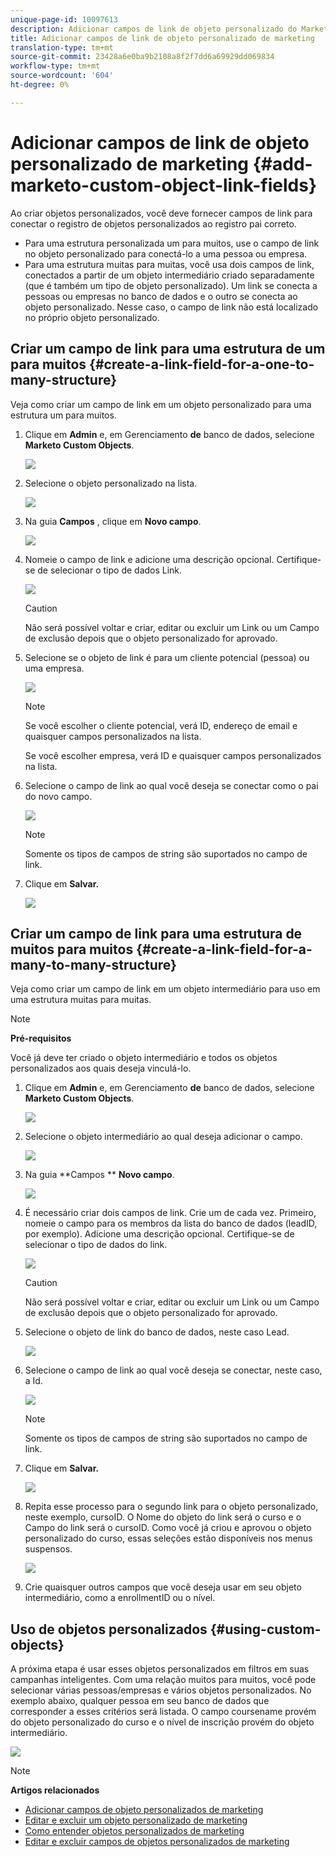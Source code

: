 ```yaml
---
unique-page-id: 10097613
description: Adicionar campos de link de objeto personalizado do Marketo - Documentos do Marketo - Documentação do produto
title: Adicionar campos de link de objeto personalizado de marketing
translation-type: tm+mt
source-git-commit: 23428a6e0ba9b2108a8f2f7dd6a69929dd069834
workflow-type: tm+mt
source-wordcount: '604'
ht-degree: 0%

---
```



# Adicionar campos de link de objeto personalizado de marketing {#add-marketo-custom-object-link-fields}

Ao criar objetos personalizados, você deve fornecer campos de link para conectar o registro de objetos personalizados ao registro pai correto.

* Para uma estrutura personalizada um para muitos, use o campo de link no objeto personalizado para conectá-lo a uma pessoa ou empresa.
* Para uma estrutura muitas para muitas, você usa dois campos de link, conectados a partir de um objeto intermediário criado separadamente (que é também um tipo de objeto personalizado). Um link se conecta a pessoas ou empresas no banco de dados e o outro se conecta ao objeto personalizado. Nesse caso, o campo de link não está localizado no próprio objeto personalizado.

## Criar um campo de link para uma estrutura de um para muitos {#create-a-link-field-for-a-one-to-many-structure}

Veja como criar um campo de link em um objeto personalizado para uma estrutura um para muitos.

1. Clique em **Admin** e, em Gerenciamento **de** banco de dados, selecione **Marketo Custom Objects**.

   ![](assets/image2016-1-18-13-3a25-3a11.png)

1. Selecione o objeto personalizado na lista.

   ![](assets/image2016-1-14-15-3a6-3a2.png)

1. Na guia **Campos** , clique em **Novo campo**.

   ![](assets/image2015-9-17-14-3a9-3a19.png)

1. Nomeie o campo de link e adicione uma descrição opcional. Certifique-se de selecionar o tipo de dados Link.

   ![](assets/image2015-10-5-13-3a24-3a57.png)

   >[!CAUTION]
   >
   >Não será possível voltar e criar, editar ou excluir um Link ou um Campo de exclusão depois que o objeto personalizado for aprovado.

1. Selecione se o objeto de link é para um cliente potencial (pessoa) ou uma empresa.

   ![](assets/image2015-10-5-13-3a28-3a1.png)

   >[!NOTE]
   >
   >Se você escolher o cliente potencial, verá ID, endereço de email e quaisquer campos personalizados na lista.
   >
   >
   >Se você escolher empresa, verá ID e quaisquer campos personalizados na lista.

1. Selecione o campo de link ao qual você deseja se conectar como o pai do novo campo.

   ![](assets/image2015-10-5-13-3a30-3a6.png)

   >[!NOTE]
   >
   >Somente os tipos de campos de string são suportados no campo de link.

1. Clique em **Salvar.**

   ![](assets/image2015-10-5-13-3a34-3a0.png)

## Criar um campo de link para uma estrutura de muitos para muitos {#create-a-link-field-for-a-many-to-many-structure}

Veja como criar um campo de link em um objeto intermediário para uso em uma estrutura muitas para muitas.

>[!NOTE]
>
>**Pré-requisitos**
>
>Você já deve ter criado o objeto intermediário e todos os objetos personalizados aos quais deseja vinculá-lo.

1. Clique em **Admin** e, em Gerenciamento **de** banco de dados, selecione **Marketo Custom Objects**.

   ![](assets/image2016-1-18-9-3a8-3a14.png)

1. Selecione o objeto intermediário ao qual deseja adicionar o campo.

   ![](assets/image2016-1-18-9-3a10-3a29.png)

1. Na guia **Campos ** **Novo campo**.

   ![](assets/image2016-1-18-9-3a31-3a43.png)

1. É necessário criar dois campos de link. Crie um de cada vez. Primeiro, nomeie o campo para os membros da lista do banco de dados (leadID, por exemplo). Adicione uma descrição opcional. Certifique-se de selecionar o tipo de dados do link.

   ![](assets/image2016-1-18-9-3a38-3a59.png)

   >[!CAUTION]
   >
   >Não será possível voltar e criar, editar ou excluir um Link ou um Campo de exclusão depois que o objeto personalizado for aprovado.

1. Selecione o objeto de link do banco de dados, neste caso Lead.

   ![](assets/image2016-1-18-9-3a50-3a48.png)

1. Selecione o campo de link ao qual você deseja se conectar, neste caso, a Id.

   ![](assets/image2016-1-18-9-3a53-3a54.png)

   >[!NOTE]
   >
   >Somente os tipos de campos de string são suportados no campo de link.

1. Clique em **Salvar.**

   ![](assets/image2016-1-18-9-3a55-3a18.png)

1. Repita esse processo para o segundo link para o objeto personalizado, neste exemplo, cursoID. O Nome do objeto do link será o curso e o Campo do link será o cursoID. Como você já criou e aprovou o objeto personalizado do curso, essas seleções estão disponíveis nos menus suspensos.

   ![](assets/image2016-1-18-9-3a57-3a46.png)

1. Crie quaisquer outros campos que você deseja usar em seu objeto intermediário, como a enrollmentID ou o nível.

## Uso de objetos personalizados {#using-custom-objects}

A próxima etapa é usar esses objetos personalizados em filtros em suas campanhas inteligentes. Com uma relação muitos para muitos, você pode selecionar várias pessoas/empresas e vários objetos personalizados. No exemplo abaixo, qualquer pessoa em seu banco de dados que corresponder a esses critérios será listada. O campo coursename provém do objeto personalizado do curso e o nível de inscrição provém do objeto intermediário.

![](assets/image2016-1-14-15-3a57-3a59.png)

>[!NOTE]
>
>**Artigos relacionados**
>
>* [Adicionar campos de objeto personalizados de marketing](add-marketo-custom-object-fields.md)
>* [Editar e excluir um objeto personalizado de marketing](edit-and-delete-a-marketo-custom-object.md)
>* [Como entender objetos personalizados de marketing](understanding-marketo-custom-objects.md)
>* [Editar e excluir campos de objetos personalizados de marketing](edit-and-delete-marketo-custom-object-fields.md)

>



